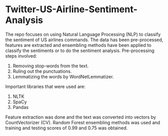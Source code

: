 # Twitter-US-Airline-Sentiment-Analysis

The repo focuses on using Natural Language Processing (NLP) to classify the sentiment of US airlines commands. 
The data has been pre-processed, features are extracted and ensembling methods have been applied to classify the sentiments or to do the sentiment analysis.
Pre-processing steps involved:
 1. Removing stop-words from the text.
 2. Ruling out the punctuations.
 3. Lemmatizing the words by WordNetLemmatizer.

Important libraries that were used are:
 1. NLTK
 2. SpaCy
 3. Pandas

Feature extraction was done and the text was converted into vectors by CountVectorizer (CV).
Random Forest ensembling methods was used and training and testing scores of 0.99 and 0.75 was obtained.
